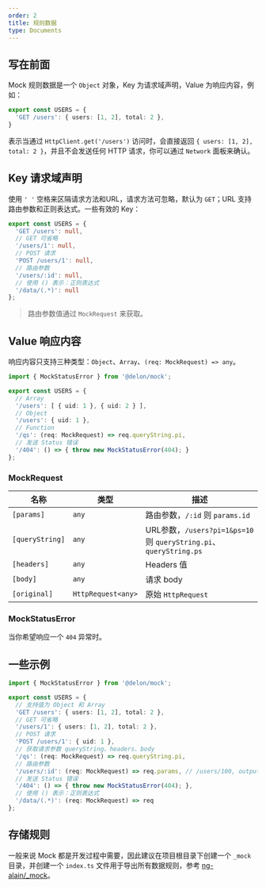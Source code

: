 ```yaml
---
order: 2
title: 规则数据
type: Documents
---
```


## 写在前面

Mock 规则数据是一个 `Object` 对象，Key 为请求域声明，Value 为响应内容，例如：

```ts
export const USERS = {
  'GET /users': { users: [1, 2], total: 2 },
}
```

表示当通过 `HttpClient.get('/users')` 访问时，会直接返回 `{ users: [1, 2], total: 2 }`，并且不会发送任何 HTTP 请求，你可以通过 `Network` 面板来确认。

## Key 请求域声明

使用 `' '` 空格来区隔请求方法和URL，请求方法可忽略，默认为 `GET`；URL 支持路由参数和正则表达式。一些有效的 Key：

```ts
export const USERS = {
  'GET /users': null,
  // GET 可省略
  '/users/1': null,
  // POST 请求
  'POST /users/1': null,
  // 路由参数
  '/users/:id': null,
  // 使用 () 表示：正则表达式
  '/data/(.*)': null
};
```

> 路由参数值通过 `MockRequest` 来获取。

## Value 响应内容

响应内容只支持三种类型：`Object`、`Array`、`(req: MockRequest) => any`。

```ts
import { MockStatusError } from '@delon/mock';

export const USERS = {
  // Array
  '/users': [ { uid: 1 }, { uid: 2 } ],
  // Object
  '/users': { uid: 1 },
  // Function
  '/qs': (req: MockRequest) => req.queryString.pi,
  // 发送 Status 错误
  '/404': () => { throw new MockStatusError(404); }
};
```

### MockRequest

名称        | 类型               | 描述
------------|--------------------|------------------------------------------------------------------
`[params]`      | `any`              | 路由参数，`/:id` 则 `params.id`
`[queryString]` | `any`              | URL参数，`/users?pi=1&ps=10` 则 `queryString.pi`、`queryString.ps`
`[headers]`     | `any`              | Headers 值
`[body]`        | `any`              | 请求 body
`[original]`    | `HttpRequest<any>` | 原始 `HttpRequest`

### MockStatusError

当你希望响应一个 `404` 异常时。

## 一些示例

```ts
import { MockStatusError } from '@delon/mock';

export const USERS = {
  // 支持值为 Object 和 Array
  'GET /users': { users: [1, 2], total: 2 },
  // GET 可省略
  '/users/1': { users: [1, 2], total: 2 },
  // POST 请求
  'POST /users/1': { uid: 1 },
  // 获取请求参数 queryString、headers、body
  '/qs': (req: MockRequest) => req.queryString.pi,
  // 路由参数
  '/users/:id': (req: MockRequest) => req.params, // /users/100, output: { id: 100 }
  // 发送 Status 错误
  '/404': () => { throw new MockStatusError(404); },
  // 使用 () 表示：正则表达式
  '/data/(.*)': (req: MockRequest) => req
};
```

## 存储规则

一般来说 Mock 都是开发过程中需要，因此建议在项目根目录下创建一个 `_mock` 目录，并创建一个 `index.ts` 文件用于导出所有数据规则，参考 [ng-alain/_mock](https://github.com/ng-alain/ng-alain/tree/master/_mock)。
